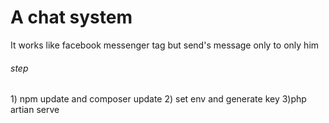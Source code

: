 <h1>A chat system </h1>
<p>It works like facebook messenger tag but send's message only to only him</p>

<h6>step</h6>
1) npm update and composer update
2) set env and generate key
3)php artian serve
